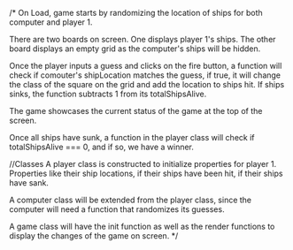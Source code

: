 /*
On Load, game starts by randomizing the location of ships for both computer and player 1.

There are two boards on screen. One displays player 1's ships. 
The other board displays an empty grid as the computer's ships will be hidden.

Once the player inputs a guess and clicks on the fire button, a function will check if comouter's shipLocation
matches the guess, if true, it will change the class of the square on the grid and add the location to 
ships hit. If ships sinks, the function subtracts 1 from its totalShipsAlive.

The game showcases the current status of the game at the top of the screen.

Once all ships have sunk, a function in the player class will check if totalShipsAlive === 0, and if so, we have a winner.

//Classes
A player class is constructed to initialize properties for player 1. Properties like their ship locations,
if their ships have been hit, if their ships have sank. 

A computer class will be extended from the player class, since the computer will need a function that randomizes its guesses.

A game class will have the init function as well as the render functions to display the changes of the game on screen.
*/